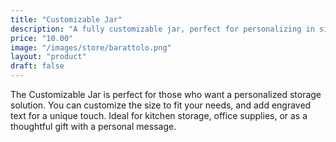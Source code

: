 ```yaml
---
title: "Customizable Jar"
description: "A fully customizable jar, perfect for personalizing in size and engraved text."
price: "10.00"
image: "/images/store/barattolo.png"
layout: "product"
draft: false
---
```

The Customizable Jar is perfect for those who want a personalized storage solution. You can customize the size to fit your needs, and add engraved text for a unique touch. Ideal for kitchen storage, office supplies, or as a thoughtful gift with a personal message.
